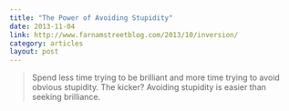 ```yaml
---
title: "The Power of Avoiding Stupidity"
date: 2013-11-04
link: http://www.farnamstreetblog.com/2013/10/inversion/
category: articles
layout: post
---
```


> Spend less time trying to be brilliant and more time trying to avoid obvious
> stupidity. The kicker? Avoiding stupidity is easier than seeking brilliance.
